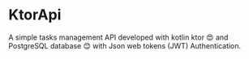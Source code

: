# KtorApi
A simple tasks management API developed with kotlin ktor :heart_eyes: and PostgreSQL database :blush: with Json web tokens (JWT) Authentication. 

#### 

